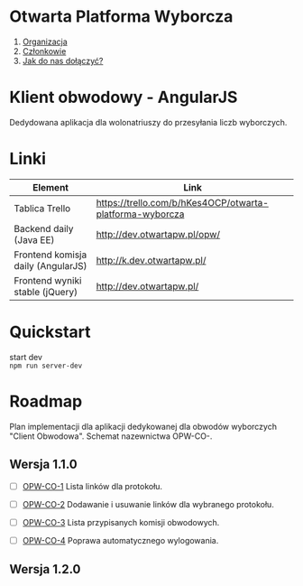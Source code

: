 # Otwarta Platforma Wyborcza
1. [Organizacja](https://github.com/OtwartaPlatformaWyborcza/Organizacja#otwarta-platforma-wyborcza)  
2. [Członkowie](https://github.com/OtwartaPlatformaWyborcza/Organizacja#cz%C5%82onkowie)  
3. [Jak do nas dołączyć?](https://github.com/OtwartaPlatformaWyborcza/Organizacja#jak-do-nas-do%C5%82%C4%85czy%C4%87) 

# Klient obwodowy - AngularJS 
Dedydowana aplikacja dla wolonatriuszy do przesyłania liczb wyborczych.

# Linki

| Element  | Link  |
| ------------- | ------------- |
| Tablica Trello   | https://trello.com/b/hKes4OCP/otwarta-platforma-wyborcza  |
| Backend daily (Java EE)   | http://dev.otwartapw.pl/opw/  |
| Frontend komisja daily (AngularJS) | http://k.dev.otwartapw.pl/ |
| Frontend wyniki stable (jQuery) | http://dev.otwartapw.pl/ |

# Quickstart
start dev  
`npm run server-dev`


# Roadmap 
Plan implementacji dla aplikacji dedykowanej dla obwodów wyborczych "Client Obwodowa". Schemat nazewnictwa OPW-CO-<Nr>.

## Wersja 1.1.0
* [ ] [OPW-CO-1](https://trello.com/c/dkS3osBC/30-opw-co-1-lista-linkow-dla-protoko-u) Lista linków dla protokołu.
* [ ] [OPW-CO-2](https://trello.com/c/mhyx6Bdj/31-opw-co-2jako-u-ytkownik-moge-przypisac-bad-usunac-linka-do-zdjecia-konkretnego-protoko-u-obwodowego) Dodawanie i usuwanie linków dla wybranego protokołu.
* [ ] [OPW-CO-3](https://trello.com/c/2EyiikLF/32-opw-co-3-lista-przypisanych-komisji-obwodowych) Lista przypisanych komisji obwodowych.
* [ ] [OPW-CO-4](https://trello.com/c/iiLzo7ff/34-opw-co-4-sprawdzanie-dostepnosci-serwisu) Poprawa automatycznego wylogowania.




## Wersja 1.2.0



